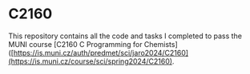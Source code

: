 # C2160

This repository contains all the code and tasks I completed to pass the MUNI course [C2160 C Programming for Chemists]([https://is.muni.cz/auth/predmet/sci/jaro2024/C2160](https://is.muni.cz/course/sci/spring2024/C2160).
